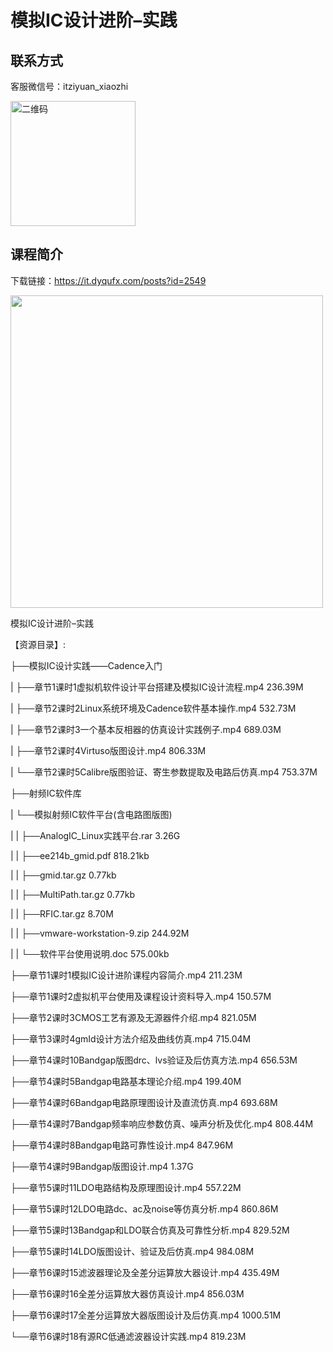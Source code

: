 # 模拟IC设计进阶–实践

## 联系方式

客服微信号：itziyuan_xiaozhi

<img src="https://ziyuanyun.oss-cn-guangzhou.aliyuncs.com/common/20240614073449/666b82192834a.jpg" width="200" height="200" alt="二维码">

## 课程简介

下载链接：https://it.dyqufx.com/posts?id=2549

<img src="https://ziyuanyun.oss-cn-guangzhou.aliyuncs.com/yun/20240515184059/6644913bdd10c.jpg" width="500" alt="">

  模拟IC设计进阶–实践



 【资源目录】:

 ├──模拟IC设计实践——Cadence入门

 | ├──章节1课时1虚拟机软件设计平台搭建及模拟IC设计流程.mp4 236.39M

 | ├──章节2课时2Linux系统环境及Cadence软件基本操作.mp4 532.73M

 | ├──章节2课时3一个基本反相器的仿真设计实践例子.mp4 689.03M

 | ├──章节2课时4Virtuso版图设计.mp4 806.33M

 | └──章节2课时5Calibre版图验证、寄生参数提取及电路后仿真.mp4 753.37M

 ├──射频IC软件库

 | └──模拟射频IC软件平台(含电路图版图)

 | | ├──AnalogIC_Linux实践平台.rar 3.26G

 | | ├──ee214b_gmid.pdf 818.21kb

 | | ├──gmid.tar.gz 0.77kb

 | | ├──MultiPath.tar.gz 0.77kb

 | | ├──RFIC.tar.gz 8.70M

 | | ├──vmware-workstation-9.zip 244.92M

 | | └──软件平台使用说明.doc 575.00kb

 ├──章节1课时1模拟IC设计进阶课程内容简介.mp4 211.23M

 ├──章节1课时2虚拟机平台使用及课程设计资料导入.mp4 150.57M

 ├──章节2课时3CMOS工艺有源及无源器件介绍.mp4 821.05M

 ├──章节3课时4gmId设计方法介绍及曲线仿真.mp4 715.04M

 ├──章节4课时10Bandgap版图drc、lvs验证及后仿真方法.mp4 656.53M

 ├──章节4课时5Bandgap电路基本理论介绍.mp4 199.40M

 ├──章节4课时6Bandgap电路原理图设计及直流仿真.mp4 693.68M

 ├──章节4课时7Bandgap频率响应参数仿真、噪声分析及优化.mp4 808.44M

 ├──章节4课时8Bandgap电路可靠性设计.mp4 847.96M

 ├──章节4课时9Bandgap版图设计.mp4 1.37G

 ├──章节5课时11LDO电路结构及原理图设计.mp4 557.22M

 ├──章节5课时12LDO电路dc、ac及noise等仿真分析.mp4 860.86M

 ├──章节5课时13Bandgap和LDO联合仿真及可靠性分析.mp4 829.52M

 ├──章节5课时14LDO版图设计、验证及后仿真.mp4 984.08M

 ├──章节6课时15滤波器理论及全差分运算放大器设计.mp4 435.49M

 ├──章节6课时16全差分运算放大器仿真设计.mp4 856.03M

 ├──章节6课时17全差分运算放大器版图设计及后仿真.mp4 1000.51M

 └──章节6课时18有源RC低通滤波器设计实践.mp4 819.23M

  